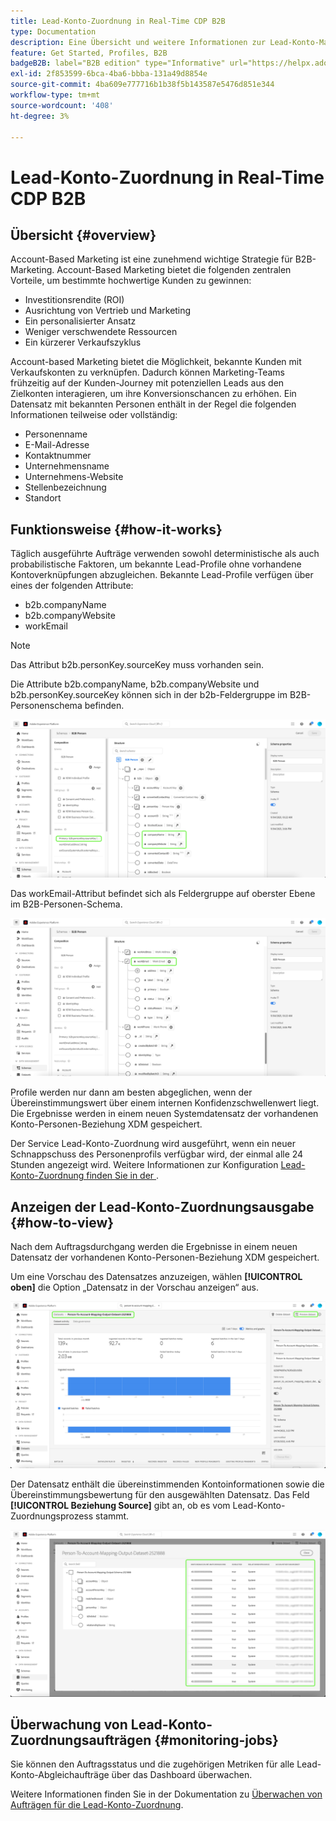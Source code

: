 ```yaml
---
title: Lead-Konto-Zuordnung in Real-Time CDP B2B
type: Documentation
description: Eine Übersicht und weitere Informationen zur Lead-Konto-Matching-Funktion in Experience Platform CDP B2B.
feature: Get Started, Profiles, B2B
badgeB2B: label="B2B edition" type="Informative" url="https://helpx.adobe.com/legal/product-descriptions/real-time-customer-data-platform-b2b-edition-prime-and-ultimate-packages.html newtab=true"
exl-id: 2f853599-6bca-4ba6-bbba-131a49d8854e
source-git-commit: 4ba609e777716b1b38f5b143587e5476d851e344
workflow-type: tm+mt
source-wordcount: '408'
ht-degree: 3%

---
```


# Lead-Konto-Zuordnung in Real-Time CDP B2B

## Übersicht {#overview}

Account-Based Marketing ist eine zunehmend wichtige Strategie für B2B-Marketing. Account-Based Marketing bietet die folgenden zentralen Vorteile, um bestimmte hochwertige Kunden zu gewinnen:

- Investitionsrendite (ROI)
- Ausrichtung von Vertrieb und Marketing
- Ein personalisierter Ansatz
- Weniger verschwendete Ressourcen
- Ein kürzerer Verkaufszyklus

Account-based Marketing bietet die Möglichkeit, bekannte Kunden mit Verkaufskonten zu verknüpfen. Dadurch können Marketing-Teams frühzeitig auf der Kunden-Journey mit potenziellen Leads aus den Zielkonten interagieren, um ihre Konversionschancen zu erhöhen. Ein Datensatz mit bekannten Personen enthält in der Regel die folgenden Informationen teilweise oder vollständig:

- Personenname
- E-Mail-Adresse
- Kontaktnummer
- Unternehmensname
- Unternehmens-Website
- Stellenbezeichnung
- Standort

## Funktionsweise {#how-it-works}

Täglich ausgeführte Aufträge verwenden sowohl deterministische als auch probabilistische Faktoren, um bekannte Lead-Profile ohne vorhandene Kontoverknüpfungen abzugleichen. Bekannte Lead-Profile verfügen über eines der folgenden Attribute:

- b2b.companyName
- b2b.companyWebsite
- workEmail

>[!NOTE]
>
> Das Attribut b2b.personKey.sourceKey muss vorhanden sein.

Die Attribute b2b.companyName, b2b.companyWebsite und b2b.personKey.sourceKey können sich in der b2b-Feldergruppe im B2B-Personenschema befinden.

![B2B-Personenschema mit Attributen](/help/rtcdp/accounts/images/b2b-person-schema.png)

Das workEmail-Attribut befindet sich als Feldergruppe auf oberster Ebene im B2B-Personen-Schema.

![B2B-Personen-Schema, das WorkEmail anzeigt](/help/rtcdp/accounts/images/b2b-person-workemail.png)

Profile werden nur dann am besten abgeglichen, wenn der Übereinstimmungswert über einem internen Konfidenzschwellenwert liegt. Die Ergebnisse werden in einem neuen Systemdatensatz der vorhandenen Konto-Personen-Beziehung XDM gespeichert.

Der Service Lead-Konto-Zuordnung wird ausgeführt, wenn ein neuer Schnappschuss des Personenprofils verfügbar wird, der einmal alle 24 Stunden angezeigt wird. Weitere Informationen zur Konfiguration [ Lead-Konto-Zuordnung finden Sie in der ](/help/rtcdp/accounts/account-profile-ui-guide.md).

## Anzeigen der Lead-Konto-Zuordnungsausgabe {#how-to-view}

Nach dem Auftragsdurchgang werden die Ergebnisse in einem neuen Datensatz der vorhandenen Konto-Personen-Beziehung XDM gespeichert.

Um eine Vorschau des Datensatzes anzuzeigen, wählen **[!UICONTROL oben]** die Option „Datensatz in der Vorschau anzeigen“ aus.

![Neuer Datensatz](/help/rtcdp/accounts/images/b2b-dataset-output.png)

Der Datensatz enthält die übereinstimmenden Kontoinformationen sowie die Übereinstimmungsbewertung für den ausgewählten Datensatz. Das Feld **[!UICONTROL Beziehung Source]** gibt an, ob es vom Lead-Konto-Zuordnungsprozess stammt.

![Vorschau der Datensatzkonfidenzwerte und -ausgabe](/help/rtcdp/accounts/images/b2b-dataset-preview.png)

## Überwachung von Lead-Konto-Zuordnungsaufträgen {#monitoring-jobs}

Sie können den Auftragsstatus und die zugehörigen Metriken für alle Lead-Konto-Abgleichaufträge über das Dashboard überwachen.

Weitere Informationen finden Sie in der Dokumentation zu [Überwachen von Aufträgen für die Lead-Konto-Zuordnung](/help/dataflows/ui/b2b/monitor-profile-enrichment.md).
